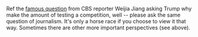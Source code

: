 Ref the <a href="https://www.cnbc.com/2020/05/11/coronavirus-trump-ends-press-conference-after-reporters-challenge-him-on-testing.html">famous question</a> from CBS reporter Weijia Jiang asking Trump why make the amount of testing a competition, well -- please ask the same question of journalism. It's only a horse race if you choose to view it that way. Sometimes there are other more important perspectives (see above).  
